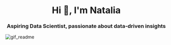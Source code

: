 <h1 align="center">Hi 👋, I'm Natalia</h1>
<h3 align="center">Aspiring Data Scientist, passionate about data-driven insights</h3>

![gif_readme](https://github.com/Kamma121/MoneyManager/assets/109139766/2766076c-3042-4ac0-8d7b-041298d74fb9)
